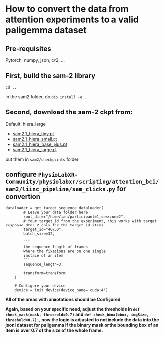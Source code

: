 # How to convert the data from attention experiments to a valid paligemma dataset

## Pre-requisites
Pytorch, numpy, json, cv2, ...

## First, build the sam-2 library
`cd ..`

in the sam2 folder, do ` pip install -e . `

## Second, download the sam-2 ckpt from:
Default: hiera_large
- [sam2.1_hiera_tiny.pt](https://dl.fbaipublicfiles.com/segment_anything_2/092824/sam2.1_hiera_tiny.pt)
- [sam2.1_hiera_small.pt](https://dl.fbaipublicfiles.com/segment_anything_2/092824/sam2.1_hiera_small.pt)
- [sam2.1_hiera_base_plus.pt](https://dl.fbaipublicfiles.com/segment_anything_2/092824/sam2.1_hiera_base_plus.pt)
- [sam2.1_hiera_large.pt](https://dl.fbaipublicfiles.com/segment_anything_2/092824/sam2.1_hiera_large.pt)

put them in `sam2/checkpoints` folder

## configure `PhysioLabXR-Community/physiolabxr/scripting/attention_bci/sam2/liinc_pipeline/sam_clicks.py` for convertion

```
dataloader = get_target_sequence_dataloader(
        # Leave your data folder here
        root_dir=r"/home/ian/participant=1_session=2",
        # Your target_id from the experiment, this works with target response dtn: 2 only for the target_id items
        target_id="407.0",
        batch_size=32,
        
        ```
        the sequence length of frames 
        where the fixations are on one single 
        instace of an item
        ```
        sequence_length=3,

        transform=transform
    )

    # Configure your device
    device = init_device(device_name='cuda:4')
```


**All of the areas with annotations should be Configured** 

**Again, based on your specific need, adjust the thresholds in `def check_mask(mask, threshold=0.7)` and `def check_bbox(bbox, imgSize, threshold=0.7):`, now the logic is adjusted to not include the data into the jsonl dataset for paligemma if the binary mask or the bounding box of an item is over 0.7 of the size of the whole frame.**